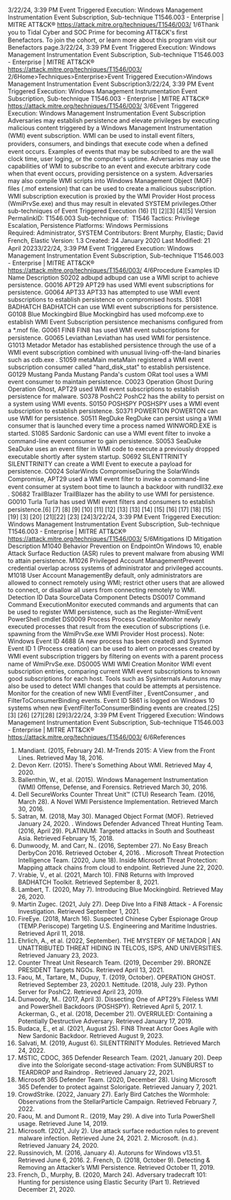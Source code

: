 3/22/24, 3:39 PM Event Triggered Execution: Windows Management Instrumentation Event Subscription, Sub-technique T1546.003 - Enterprise | MITRE ATT&CK®
https://attack.mitre.org/techniques/T1546/003/ 1/6Thank you to Tidal Cyber and SOC Prime for becoming ATT&CK's ﬁrst Benefactors. To join the cohort, or learn more about this program visit our
Benefactors page.3/22/24, 3:39 PM Event Triggered Execution: Windows Management Instrumentation Event Subscription, Sub-technique T1546.003 - Enterprise | MITRE ATT&CK®
https://attack.mitre.org/techniques/T1546/003/ 2/6Home>Techniques>Enterprise>Event Triggered Execution>Windows Management Instrumentation Event Subscription3/22/24, 3:39 PM Event Triggered Execution: Windows Management Instrumentation Event Subscription, Sub-technique T1546.003 - Enterprise | MITRE ATT&CK®
https://attack.mitre.org/techniques/T1546/003/ 3/6Event Triggered Execution: Windows Management
Instrumentation Event Subscription
Adversaries may establish persistence and elevate privileges by executing malicious content triggered by a Windows Management
Instrumentation (WMI) event subscription. WMI can be used to install event ﬁlters, providers, consumers, and bindings that execute code
when a deﬁned event occurs. Examples of events that may be subscribed to are the wall clock time, user loging, or the computer's uptime.
Adversaries may use the capabilities of WMI to subscribe to an event and execute arbitrary code when that event occurs, providing
persistence on a system. Adversaries may also compile WMI scripts into Windows Management Object (MOF) ﬁles (.mof extension) that
can be used to create a malicious subscription.
WMI subscription execution is proxied by the WMI Provider Host process (WmiPrvSe.exe) and thus may result in elevated SYSTEM
privileges.Other sub-techniques of Event Triggered Execution (16)
[1]
[2][3]
[4][5]
Version PermalinkID: T1546.003
Sub-technique of:  T1546
 
Tactics: Privilege Escalation, Persistence
 
Platforms: Windows
 
Permissions Required: Administrator, SYSTEM
Contributors: Brent Murphy, Elastic; David French, Elastic
Version: 1.3
Created: 24 January 2020
Last Modiﬁed: 21 April 20233/22/24, 3:39 PM Event Triggered Execution: Windows Management Instrumentation Event Subscription, Sub-technique T1546.003 - Enterprise | MITRE ATT&CK®
https://attack.mitre.org/techniques/T1546/003/ 4/6Procedure Examples
ID Name Description
S0202 adbupd adbupd can use a WMI script to achieve persistence.
G0016 APT29 APT29 has used WMI event subscriptions for persistence.
G0064 APT33 APT33 has attempted to use WMI event subscriptions to establish persistence on compromised hosts.
S1081 BADHATCH BADHATCH can use WMI event subscriptions for persistence.
G0108 Blue Mockingbird Blue Mockingbird has used mofcomp.exe to establish WMI Event Subscription persistence
mechanisms conﬁgured from a \*.mof ﬁle.
G0061 FIN8 FIN8 has used WMI event subscriptions for persistence.
G0065 Leviathan Leviathan has used WMI for persistence.
G1013 Metador Metador has established persistence through the use of a WMI event subscription combined with
unusual living-off-the-land binaries such as cdb.exe .
S1059 metaMain metaMain registered a WMI event subscription consumer called "hard\_disk\_stat" to establish
persistence.
G0129 Mustang Panda Mustang Panda's custom ORat tool uses a WMI event consumer to maintain persistence.
C0023 Operation Ghost During Operation Ghost, APT29 used WMI event subscriptions to establish persistence for malware.
S0378 PoshC2 PoshC2 has the ability to persist on a system using WMI events.
S0150 POSHSPY POSHSPY uses a WMI event subscription to establish persistence.
S0371 POWERTON POWERTON can use WMI for persistence.
S0511 RegDuke RegDuke can persist using a WMI consumer that is launched every time a process named
WINWORD.EXE is started.
S1085 Sardonic Sardonic can use a WMI event ﬁlter to invoke a command-line event consumer to gain persistence.
S0053 SeaDuke SeaDuke uses an event ﬁlter in WMI code to execute a previously dropped executable shortly after
system startup.
S0692 SILENTTRINITY SILENTTRINITY can create a WMI Event to execute a payload for persistence.
C0024 SolarWinds
CompromiseDuring the SolarWinds Compromise, APT29 used a WMI event ﬁlter to invoke a command-line event
consumer at system boot time to launch a backdoor with rundll32.exe .
S0682 TrailBlazer TrailBlazer has the ability to use WMI for persistence.
G0010 Turla Turla has used WMI event ﬁlters and consumers to establish persistence.[6]
[7]
[8]
[9]
[10]
[11]
[12]
[13]
[13]
[14]
[15]
[16]
[17]
[18]
[15]
[19]
[3]
[20]
[21][22]
[23]
[24]3/22/24, 3:39 PM Event Triggered Execution: Windows Management Instrumentation Event Subscription, Sub-technique T1546.003 - Enterprise | MITRE ATT&CK®
https://attack.mitre.org/techniques/T1546/003/ 5/6Mitigations
ID Mitigation Description
M1040 Behavior Prevention on
EndpointOn Windows 10, enable Attack Surface Reduction (ASR) rules to prevent malware from abusing
WMI to attain persistence.
M1026 Privileged Account
ManagementPrevent credential overlap across systems of administrator and privileged accounts.
M1018 User Account
ManagementBy default, only administrators are allowed to connect remotely using WMI; restrict other users that
are allowed to connect, or disallow all users from connecting remotely to WMI.
Detection
ID Data SourceData Component Detects
DS0017 Command Command
ExecutionMonitor executed commands and arguments that can be used to register WMI persistence,
such as the Register-WmiEvent PowerShell cmdlet 
DS0009 Process Process
CreationMonitor newly executed processes that result from the execution of subscriptions (i.e.
spawning from the WmiPrvSe.exe WMI Provider Host process).
Note: Windows Event ID 4688 (A new process has been created) and Sysmon Event ID 1
(Process creation) can be used to alert on processes created by WMI event subscription
triggers by ﬁltering on events with a parent process name of WmiPrvSe.exe.
DS0005 WMI WMI Creation Monitor WMI event subscription entries, comparing current WMI event subscriptions to known
good subscriptions for each host. Tools such as Sysinternals Autoruns may also be used to
detect WMI changes that could be attempts at persistence. Monitor for the creation of
new WMI EventFilter , EventConsumer , and FilterToConsumerBinding events. Event ID
5861 is logged on Windows 10 systems when new EventFilterToConsumerBinding events
are created.[25]
[3]
[26]
[27][28]
[29]3/22/24, 3:39 PM Event Triggered Execution: Windows Management Instrumentation Event Subscription, Sub-technique T1546.003 - Enterprise | MITRE ATT&CK®
https://attack.mitre.org/techniques/T1546/003/ 6/6References
1. Mandiant. (2015, February 24). M-Trends 2015: A View from
the Front Lines. Retrieved May 18, 2016.
2. Devon Kerr. (2015). There's Something About WMI. Retrieved
May 4, 2020.
3. Ballenthin, W., et al. (2015). Windows Management
Instrumentation (WMI) Offense, Defense, and Forensics.
Retrieved March 30, 2016.
4. Dell SecureWorks Counter Threat Unit™ (CTU) Research Team.
(2016, March 28). A Novel WMI Persistence Implementation.
Retrieved March 30, 2016.
5. Satran, M. (2018, May 30). Managed Object Format (MOF).
Retrieved January 24, 2020.
 . Windows Defender Advanced Threat Hunting Team. (2016,
April 29). PLATINUM: Targeted attacks in South and
Southeast Asia. Retrieved February 15, 2018.
7. Dunwoody, M. and Carr, N.. (2016, September 27). No Easy
Breach DerbyCon 2016. Retrieved October 4, 2016.
 . Microsoft Threat Protection Intelligence Team. (2020, June
18). Inside Microsoft Threat Protection: Mapping attack
chains from cloud to endpoint. Retrieved June 22, 2020.
9. Vrabie, V., et al. (2021, March 10). FIN8 Returns with Improved
BADHATCH Toolkit. Retrieved September 8, 2021.
10. Lambert, T. (2020, May 7). Introducing Blue Mockingbird.
Retrieved May 26, 2020.
11. Martin Zugec. (2021, July 27). Deep Dive Into a FIN8 Attack - A
Forensic Investigation. Retrieved September 1, 2021.
12. FireEye. (2018, March 16). Suspected Chinese Cyber
Espionage Group (TEMP.Periscope) Targeting U.S. Engineering
and Maritime Industries. Retrieved April 11, 2018.
13. Ehrlich, A., et al. (2022, September). THE MYSTERY OF
METADOR | AN UNATTRIBUTED THREAT HIDING IN TELCOS,
ISPS, AND UNIVERSITIES. Retrieved January 23, 2023.
14. Counter Threat Unit Research Team. (2019, December 29).
BRONZE PRESIDENT Targets NGOs. Retrieved April 13, 2021.
15. Faou, M., Tartare, M., Dupuy, T. (2019, October). OPERATION
GHOST. Retrieved September 23, 2020.1 . Nettitude. (2018, July 23). Python Server for PoshC2.
Retrieved April 23, 2019.
17. Dunwoody, M.. (2017, April 3). Dissecting One of APT29’s
Fileless WMI and PowerShell Backdoors (POSHSPY).
Retrieved April 5, 2017.
1 . Ackerman, G., et al. (2018, December 21). OVERRULED:
Containing a Potentially Destructive Adversary. Retrieved
January 17, 2019.
19. Budaca, E., et al. (2021, August 25). FIN8 Threat Actor Goes
Agile with New Sardonic Backdoor. Retrieved August 9, 2023.
20. Salvati, M. (2019, August 6). SILENTTRINITY Modules.
Retrieved March 24, 2022.
21. MSTIC, CDOC, 365 Defender Research Team. (2021, January
20). Deep dive into the Solorigate second-stage activation:
From SUNBURST to TEARDROP and Raindrop . Retrieved
January 22, 2021.
22. Microsoft 365 Defender Team. (2020, December 28). Using
Microsoft 365 Defender to protect against Solorigate.
Retrieved January 7, 2021.
23. CrowdStrike. (2022, January 27). Early Bird Catches the
Wormhole: Observations from the StellarParticle Campaign.
Retrieved February 7, 2022.
24. Faou, M. and Dumont R.. (2019, May 29). A dive into Turla
PowerShell usage. Retrieved June 14, 2019.
25. Microsoft. (2021, July 2). Use attack surface reduction rules to
prevent malware infection. Retrieved June 24, 2021.
2 . Microsoft. (n.d.). Retrieved January 24, 2020.
27. Russinovich, M. (2016, January 4). Autoruns for Windows
v13.51. Retrieved June 6, 2016.
2 . French, D. (2018, October 9). Detecting & Removing an
Attacker’s WMI Persistence. Retrieved October 11, 2019.
29. French, D., Murphy, B. (2020, March 24). Adversary tradecraft
101: Hunting for persistence using Elastic Security (Part 1).
Retrieved December 21, 2020.